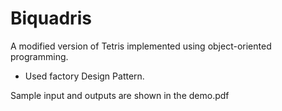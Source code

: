 # Biquadris
A modified version of Tetris implemented using object-oriented programming.
- Used factory Design Pattern.

Sample input and outputs are shown in the demo.pdf

